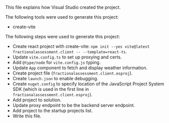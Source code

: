 This file explains how Visual Studio created the project.

The following tools were used to generate this project:
- create-vite

The following steps were used to generate this project:
- Create react project with create-vite: `npm init --yes vite@latest fractionalassessment.client -- --template=react-ts`.
- Update `vite.config.ts` to set up proxying and certs.
- Add `@type/node` for `vite.config.js` typing.
- Update `App` component to fetch and display weather information.
- Create project file (`fractionalassessment.client.esproj`).
- Create `launch.json` to enable debugging.
- Create `nuget.config` to specify location of the JavaScript Project System SDK (which is used in the first line in `fractionalassessment.client.esproj`).
- Add project to solution.
- Update proxy endpoint to be the backend server endpoint.
- Add project to the startup projects list.
- Write this file.
